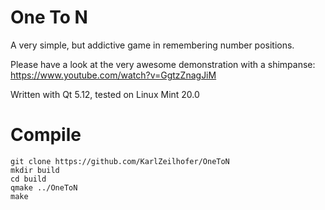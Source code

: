 One To N
========

A very simple, but addictive game in remembering number positions. 

Please have a look at the very awesome demonstration with a shimpanse: https://www.youtube.com/watch?v=GgtzZnagJiM

Written with Qt 5.12, tested on Linux Mint 20.0


# Compile
```
git clone https://github.com/KarlZeilhofer/OneToN
mkdir build
cd build
qmake ../OneToN
make
```



